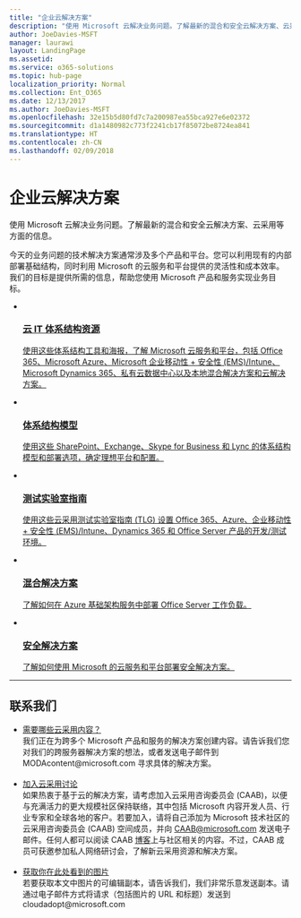 ```yaml
---
title: "企业云解决方案"
description: "使用 Microsoft 云解决业务问题。了解最新的混合和安全云解决方案、云采用等方面的信息。"
author: JoeDavies-MSFT
manager: laurawi
layout: LandingPage
ms.assetid: 
ms.service: o365-solutions
ms.topic: hub-page
localization_priority: Normal
ms.collection: Ent_O365
ms.date: 12/13/2017
ms.author: JoeDavies-MSFT
ms.openlocfilehash: 32e15b5d80fd7c7a200987ea55bca927e6e02372
ms.sourcegitcommit: d1a1480982c773f2241cb17f85072be8724ea841
ms.translationtype: HT
ms.contentlocale: zh-CN
ms.lasthandoff: 02/09/2018
---
```

<h1>企业云解决方案</h1>
<p>使用 Microsoft 云解决业务问题。了解最新的混合和安全云解决方案、云采用等方面的信息。</p>
<p>今天的业务问题的技术解决方案通常涉及多个产品和平台。您可以利用现有的内部部署基础结构，同时利用 Microsoft 的云服务和平台提供的灵活性和成本效率。我们的目标是提供所需的信息，帮助您使用 Microsoft 产品和服务实现业务目标。</p>
<ul class="cardsF panelContent">
    <li>
        <a href="/office365/enterprise/microsoft-cloud-it-architecture-resources">
        <div class="cardSize">
            <div class="cardPadding">
                <div class="card">
                    <div class="cardImageOuter">
                        <div class="cardImage">
                            <img src="https://docs.microsoft.com/en-us/media/common/i_cloud_it_architecture.svg" alt="" />
                        </div>
                    </div>
                    <div class="cardText">
                        <h3>云 IT 体系结构资源</h3>
                <p>使用这些体系结构工具和海报，了解 Microsoft 云服务和平台，包括 Office 365、Microsoft Azure、Microsoft 企业移动性 + 安全性 (EMS)/Intune、Microsoft Dynamics 365、私有云数据中心以及本地混合解决方案和云解决方案。</p>
                    </div>
                </div>
            </div>
        </div>
        </a>
    </li> 
    <li>
        <a href="/office365/enterprise/architectural-models-for-sharepoint-exchange-skype-for-business-and-lync">
        <div class="cardSize">
            <div class="cardPadding">
                <div class="card">
                    <div class="cardImageOuter">
                        <div class="cardImage">
                            <img src="https://docs.microsoft.com/media/common/i_architecture.svg" alt="" />
                        </div>
                    </div>
                    <div class="cardText">
                        <h3>体系结构模型</h3>
                <p>使用这些 SharePoint、Exchange、Skype for Business 和 Lync 的体系结构模型和部署选项，确定理想平台和配置。</p>
                    </div>
                </div>
            </div>
        </div>
        </a>
    </li>
    <li>
        <a href="/office365/enterprise/cloud-adoption-test-lab-guides-tlgs">
        <div class="cardSize">
            <div class="cardPadding">
                <div class="card">
                    <div class="cardImageOuter">
                        <div class="cardImage">
                            <img src="https://docs.microsoft.com/media/common/i_test.svg" alt="" />
                        </div>
                    </div>
                    <div class="cardText">
                        <h3>测试实验室指南</h3>
                <p>使用这些云采用测试实验室指南 (TLG) 设置 Office 365、Azure、企业移动性 + 安全性 (EMS)/Intune、Dynamics 365 和 Office Server 产品的开发/测试环境。</p>
                    </div>
                </div>
            </div>
        </div>
        </a>
    </li>
    <li>
        <a href="/office365/enterprise/hybrid-solutions">
        <div class="cardSize">
            <div class="cardPadding">
                <div class="card">
                    <div class="cardImageOuter">
                        <div class="cardImage">
                            <img src="https://docs.microsoft.com/en-us/media/common/i_hybrid.svg" alt="" />
                        </div>
                    </div>
                    <div class="cardText">
                        <h3>混合解决方案</h3>
                <p>了解如何在 Azure 基础架构服务中部署 Office Server 工作负载。</p>
                    </div>
                </div>
            </div>
        </div>
        </a>
    </li>
    <li>
        <a href="/office365/enterprise/security-solutions">
        <div class="cardSize">
            <div class="cardPadding">
                <div class="card">
                    <div class="cardImageOuter">
                        <div class="cardImage">
                            <img src="https://docs.microsoft.com/media/common/i_cloud-security.svg" alt="" />
                        </div>
                    </div>
                    <div class="cardText">
                        <h3>安全解决方案</h3>
                <p>了解如何使用 Microsoft 的云服务和平台部署安全解决方案。</p>
                    </div>
                </div>
            </div>
        </div>
        </a>
    </li>
</ul>

---

<h2>联系我们</h2>
<ul>
    <li><a href="mailto:cloudadopt@microsoft.com?Subject=[Cloud%20Adoption%20Content%20Feedback]:%20">需要哪些云采用内容？</a><br>我们正在为跨多个 Microsoft 产品和服务的解决方案创建内容。请告诉我们您对我们的跨服务器解决方案的想法，或者发送电子邮件到 MODAcontent@microsoft.com 寻求具体的解决方案。</li><br>
    <li><a href="https://aka.ms/caab">加入云采用讨论</a><br>如果热衷于基于云的解决方案，请考虑加入云采用咨询委员会 (CAAB)，以便与充满活力的更大规模社区保持联络，其中包括 Microsoft 内容开发人员、行业专家和全球各地的客户。若要加入，请将自己添加为 Microsoft 技术社区的云采用咨询委员会 (CAAB) 空间成员，并向 <a href="mailto:caab@microsoft.com?Subject=I%20just%20joined%20the%20Cloud%20Adoption%20Advisory%20Board!">CAAB@microsoft.com</a> 发送电子邮件。任何人都可以阅读 CAAB <a href="https://blogs.technet.com/b/solutions_advisory_board/">博客</a>上与社区相关的内容。不过，CAAB 成员可获邀参加私人网络研讨会，了解新云采用资源和解决方案。</li><br>
    <li><a href="mailto:cloudadopt@microsoft.com?subject=[Art%20Request]:%20">获取你在此处看到的图片</a><br>若要获取本文中图片的可编辑副本，请告诉我们，我们非常乐意发送副本。请通过电子邮件方式将请求（包括图片的 URL 和标题）发送到 cloudadopt@microsoft.com</li>
</ul>